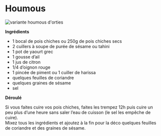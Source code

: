 # Houmous

![variante houmous d'orties](https://github.com/bndct-lmbrt/mes-recettes/raw/master/medias/houmous-orties.jpg)

**Ingrédients**  

* 1 bocal de pois chiches ou 250g de pois chiches secs
* 2 cuillers à soupe de purée de sésame ou tahini
* 1 pot de yaourt grec
* 1 gousse d’ail
* 1 jus de citron
* 1/4 d’oignon rouge
* 1 pincée de piment ou 1 cuiller de harissa
* quelques feuilles de coriandre
* quelques graines de sésame
* sel

**Déroulé**  

Si vous faites cuire vos pois chiches, faites les trempez 12h puis cuire un peu plus d’une heure sans saler l’eau de cuisson (le sel les empêche de cuire).  
Mixez tous les ingrédients et ajoutez à la fin pour la déco quelques feuilles de coriandre et des graines de sésame.  
